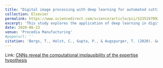 ```yaml
---
title: "Digital image processing with deep learning for automated cutting tool wear detection"
collection: Elsevier
permalink: https://www.sciencedirect.com/science/article/pii/S2351978920315869
excerpt: 'This study explores the application of deep learning in digital image processing for the detection of wear on cutting tools, with a focus on detection. Measurement is considered in the next paper.'
date: 2020-06-23
venue: 'Procedia Manufacturing'
#paperurl: ''
citation: 'Bergs, T., Holst, C., Gupta, P., & Augspurger, T. (2020). &quot;Digital image processing with deep learning for automated cutting tool wear detection.&quot; <i>JProcedia Manufacturing, 48, 947–958</i>.'
---
```


Link: <a href="https://www.sciencedirect.com/science/article/pii/S2351978920315869">CNNs reveal the computational implausibility of the expertise hypothesis</a>


